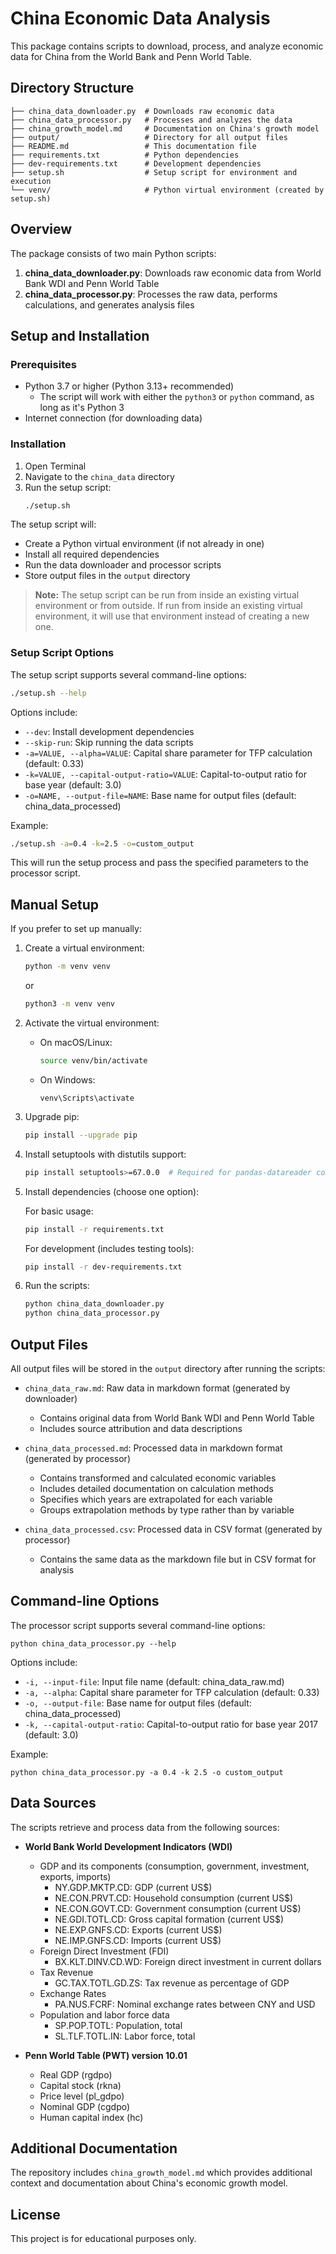 # China Economic Data Analysis

This package contains scripts to download, process, and analyze economic data for China from the World Bank and Penn World Table.

## Directory Structure

```
├── china_data_downloader.py  # Downloads raw economic data
├── china_data_processor.py   # Processes and analyzes the data
├── china_growth_model.md     # Documentation on China's growth model
├── output/                   # Directory for all output files
├── README.md                 # This documentation file
├── requirements.txt          # Python dependencies
├── dev-requirements.txt      # Development dependencies
├── setup.sh                  # Setup script for environment and execution
└── venv/                     # Python virtual environment (created by setup.sh)
```

## Overview

The package consists of two main Python scripts:

1. **china_data_downloader.py**: Downloads raw economic data from World Bank WDI and Penn World Table
2. **china_data_processor.py**: Processes the raw data, performs calculations, and generates analysis files

## Setup and Installation

### Prerequisites

- Python 3.7 or higher (Python 3.13+ recommended)
  - The script will work with either the `python3` or `python` command, as long as it's Python 3
- Internet connection (for downloading data)

### Installation

1. Open Terminal
2. Navigate to the `china_data` directory
3. Run the setup script:
   ```bash
   ./setup.sh
   ```

The setup script will:
- Create a Python virtual environment (if not already in one)
- Install all required dependencies
- Run the data downloader and processor scripts
- Store output files in the `output` directory

> **Note:** The setup script can be run from inside an existing virtual environment or from outside. If run from inside an existing virtual environment, it will use that environment instead of creating a new one.

### Setup Script Options

The setup script supports several command-line options:

```bash
./setup.sh --help
```

Options include:
- `--dev`: Install development dependencies
- `--skip-run`: Skip running the data scripts
- `-a=VALUE, --alpha=VALUE`: Capital share parameter for TFP calculation (default: 0.33)
- `-k=VALUE, --capital-output-ratio=VALUE`: Capital-to-output ratio for base year (default: 3.0)
- `-o=NAME, --output-file=NAME`: Base name for output files (default: china_data_processed)

Example:
```bash
./setup.sh -a=0.4 -k=2.5 -o=custom_output
```

This will run the setup process and pass the specified parameters to the processor script.

## Manual Setup

If you prefer to set up manually:

1. Create a virtual environment:
   ```bash
   python -m venv venv
   ```

   or

   ```bash
   python3 -m venv venv
   ```

2. Activate the virtual environment:
   - On macOS/Linux:
     ```bash
     source venv/bin/activate
     ```
   - On Windows:
     ```
     venv\Scripts\activate
     ```

3. Upgrade pip:
   ```bash
   pip install --upgrade pip
   ```

4. Install setuptools with distutils support:
   ```bash
   pip install setuptools>=67.0.0  # Required for pandas-datareader compatibility with Python 3.13+
   ```

5. Install dependencies (choose one option):

   For basic usage:
   ```bash
   pip install -r requirements.txt
   ```

   For development (includes testing tools):
   ```bash
   pip install -r dev-requirements.txt
   ```

6. Run the scripts:
   ```bash
   python china_data_downloader.py
   python china_data_processor.py
   ```

## Output Files

All output files will be stored in the `output` directory after running the scripts:

- `china_data_raw.md`: Raw data in markdown format (generated by downloader)
  - Contains original data from World Bank WDI and Penn World Table
  - Includes source attribution and data descriptions

- `china_data_processed.md`: Processed data in markdown format (generated by processor)
  - Contains transformed and calculated economic variables
  - Includes detailed documentation on calculation methods
  - Specifies which years are extrapolated for each variable
  - Groups extrapolation methods by type rather than by variable

- `china_data_processed.csv`: Processed data in CSV format (generated by processor)
  - Contains the same data as the markdown file but in CSV format for analysis

## Command-line Options

The processor script supports several command-line options:

```
python china_data_processor.py --help
```

Options include:
- `-i, --input-file`: Input file name (default: china_data_raw.md)
- `-a, --alpha`: Capital share parameter for TFP calculation (default: 0.33)
- `-o, --output-file`: Base name for output files (default: china_data_processed)
- `-k, --capital-output-ratio`: Capital-to-output ratio for base year 2017 (default: 3.0)

Example:
```
python china_data_processor.py -a 0.4 -k 2.5 -o custom_output
```

## Data Sources

The scripts retrieve and process data from the following sources:

- **World Bank World Development Indicators (WDI)**
  - GDP and its components (consumption, government, investment, exports, imports)
    - NY.GDP.MKTP.CD: GDP (current US$)
    - NE.CON.PRVT.CD: Household consumption (current US$)
    - NE.CON.GOVT.CD: Government consumption (current US$)
    - NE.GDI.TOTL.CD: Gross capital formation (current US$)
    - NE.EXP.GNFS.CD: Exports (current US$)
    - NE.IMP.GNFS.CD: Imports (current US$)
  - Foreign Direct Investment (FDI)
    - BX.KLT.DINV.CD.WD: Foreign direct investment in current dollars
  - Tax Revenue
    - GC.TAX.TOTL.GD.ZS: Tax revenue as percentage of GDP
  - Exchange Rates
    - PA.NUS.FCRF: Nominal exchange rates between CNY and USD
  - Population and labor force data
    - SP.POP.TOTL: Population, total
    - SL.TLF.TOTL.IN: Labor force, total

- **Penn World Table (PWT) version 10.01**
  - Real GDP (rgdpo)
  - Capital stock (rkna)
  - Price level (pl_gdpo)
  - Nominal GDP (cgdpo)
  - Human capital index (hc)

## Additional Documentation

The repository includes `china_growth_model.md` which provides additional context and documentation about China's economic growth model.

## License

This project is for educational purposes only.
